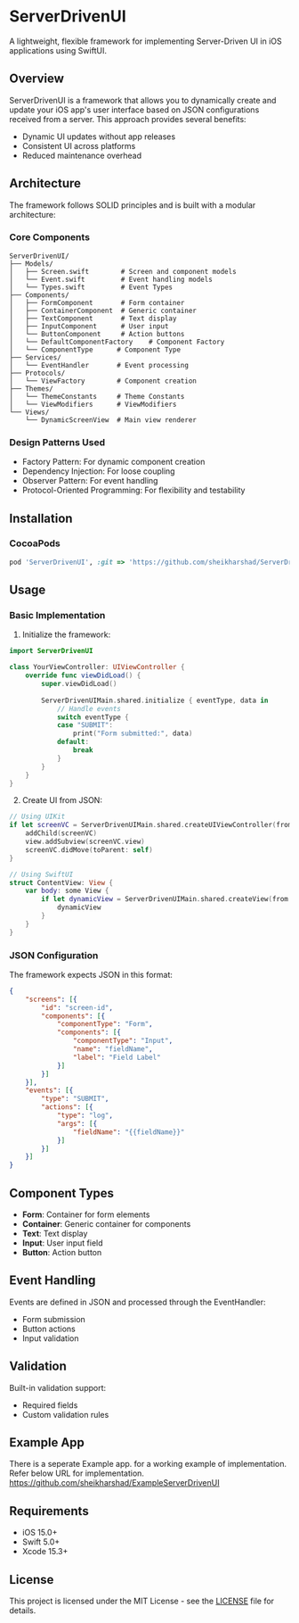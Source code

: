 # ServerDrivenUI

A lightweight, flexible framework for implementing Server-Driven UI in iOS applications using SwiftUI.

## Overview

ServerDrivenUI is a framework that allows you to dynamically create and update your iOS app's user interface based on JSON configurations received from a server. This approach provides several benefits:

- Dynamic UI updates without app releases
- Consistent UI across platforms
- Reduced maintenance overhead

## Architecture

The framework follows SOLID principles and is built with a modular architecture:

### Core Components

```
ServerDrivenUI/
├── Models/
│   ├── Screen.swift        # Screen and component models
│   └── Event.swift         # Event handling models
│   └── Types.swift         # Event Types
├── Components/
│   ├── FormComponent       # Form container
│   ├── ContainerComponent  # Generic container
│   ├── TextComponent       # Text display
│   ├── InputComponent      # User input
│   └── ButtonComponent     # Action buttons
│   └── DefaultComponentFactory    # Component Factory
│   └── ComponentType      # Component Type
├── Services/
│   └── EventHandler       # Event processing
├── Protocols/
│   └── ViewFactory        # Component creation
├── Themes/
│   └── ThemeConstants     # Theme Constants
│   └── ViewModifiers      # ViewModifiers
└── Views/
    └── DynamicScreenView  # Main view renderer
```

### Design Patterns Used
- Factory Pattern: For dynamic component creation
- Dependency Injection: For loose coupling
- Observer Pattern: For event handling
- Protocol-Oriented Programming: For flexibility and testability

## Installation

### CocoaPods

```ruby
pod 'ServerDrivenUI', :git => 'https://github.com/sheikharshad/ServerDrivenUI.git'
```

## Usage

### Basic Implementation

1. Initialize the framework:
```swift
import ServerDrivenUI

class YourViewController: UIViewController {
    override func viewDidLoad() {
        super.viewDidLoad()
        
        ServerDrivenUIMain.shared.initialize { eventType, data in
            // Handle events
            switch eventType {
            case "SUBMIT":
                print("Form submitted:", data)
            default:
                break
            }
        }
    }
}
```

2. Create UI from JSON:
```swift
// Using UIKit
if let screenVC = ServerDrivenUIMain.shared.createUIViewController(from: jsonString) {
    addChild(screenVC)
    view.addSubview(screenVC.view)
    screenVC.didMove(toParent: self)
}

// Using SwiftUI
struct ContentView: View {
    var body: some View {
        if let dynamicView = ServerDrivenUIMain.shared.createView(from: jsonString) {
            dynamicView
        }
    }
}
```

### JSON Configuration

The framework expects JSON in this format:
```json
{
    "screens": [{
        "id": "screen-id",
        "components": [{
            "componentType": "Form",
            "components": [{
                "componentType": "Input",
                "name": "fieldName",
                "label": "Field Label"
            }]
        }]
    }],
    "events": [{
        "type": "SUBMIT",
        "actions": [{
            "type": "log",
            "args": [{
                "fieldName": "{{fieldName}}"
            }]
        }]
    }]
}
```

## Component Types

- **Form**: Container for form elements
- **Container**: Generic container for components
- **Text**: Text display
- **Input**: User input field
- **Button**: Action button

## Event Handling

Events are defined in JSON and processed through the EventHandler:
- Form submission
- Button actions
- Input validation

## Validation

Built-in validation support:
- Required fields
- Custom validation rules

## Example App

There is a seperate Example app. for a working example of implementation. Refer below URL for implementation.
https://github.com/sheikharshad/ExampleServerDrivenUI

## Requirements

- iOS 15.0+
- Swift 5.0+
- Xcode 15.3+

## License

This project is licensed under the MIT License - see the [LICENSE](LICENSE) file for details.
